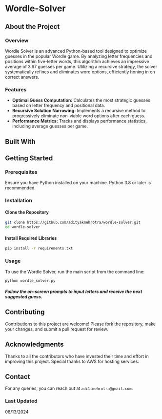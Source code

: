 # Wordle-Solver

## About the Project

### Overview
Wordle Solver is an advanced Python-based tool designed to optimize guesses in the popular Wordle game. By analyzing letter frequencies and positions within five-letter words, this algorithm achieves an impressive average of 3.67 guesses per game. Utilizing a recursive strategy, the solver systematically refines and eliminates word options, efficiently honing in on correct answers.

### Features
- **Optimal Guess Computation:** Calculates the most strategic guesses based on letter frequency and positional data.
- **Recursive Solution Narrowing:** Implements a recursive method to progressively eliminate non-viable word options after each guess.
- **Performance Metrics:** Tracks and displays performance statistics, including average guesses per game.

## Built With

## Getting Started

### Prerequisites
Ensure you have Python installed on your machine. Python 3.8 or later is recommended.

### Installation

#### Clone the Repository

```bash
git clone https://github.com/adityakmehrotra/wordle-solver.git
cd wordle-solver
```

#### Install Required Libraries

```bash
pip install -r requirements.txt
```

### Usage
To use the Wordle Solver, run the main script from the command line:

```bash
python wordle_solver.py
```

##### Follow the on-screen prompts to input letters and receive the next suggested guess.

## Contributing
Contributions to this project are welcome! Please fork the repository, make your changes, and submit a pull request for review.

## Acknowledgments
Thanks to all the contributors who have invested their time and effort in improving this project.
Special thanks to AWS for hosting services.

## Contact
For any queries, you can reach out at `adi1.mehrotra@gmail.com`.

### Last Updated
08/13/2024
